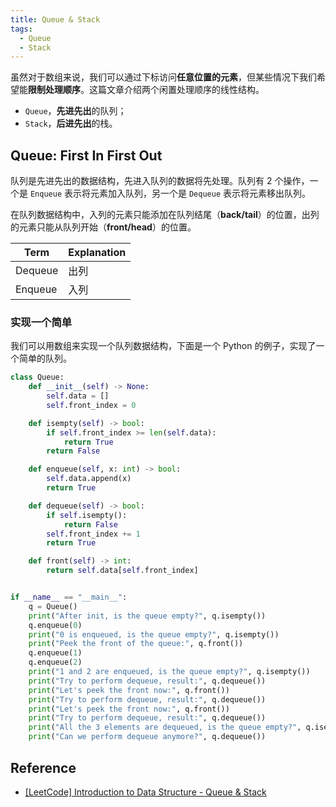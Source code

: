 ```yaml
---
title: Queue & Stack
tags:
  - Queue
  - Stack
---
```


虽然对于数组来说，我们可以通过下标访问**任意位置的元素**，但某些情况下我们希望能**限制处理顺序**。这篇文章介绍两个闲置处理顺序的线性结构。

- `Queue`，**先进先出**的队列；
- `Stack`，**后进先出**的栈。

<!-- more -->

## Queue: First In First Out

队列是先进先出的数据结构，先进入队列的数据将先处理。队列有 2 个操作，一个是 `Enqueue` 表示将元素加入队列，另一个是 `Dequeue` 表示将元素移出队列。

在队列数据结构中，入列的元素只能添加在队列结尾（**back/tail**）的位置，出列的元素只能从队列开始（**front/head**）的位置。

| Term    | Explanation |
| ------- | ----------- |
| Dequeue | 出列        |
| Enqueue | 入列        |

### 实现一个简单

我们可以用数组来实现一个队列数据结构，下面是一个 Python 的例子，实现了一个简单的队列。

```python
class Queue:
    def __init__(self) -> None:
        self.data = []
        self.front_index = 0

    def isempty(self) -> bool:
        if self.front_index >= len(self.data):
            return True
        return False

    def enqueue(self, x: int) -> bool:
        self.data.append(x)
        return True

    def dequeue(self) -> bool:
        if self.isempty():
            return False
        self.front_index += 1
        return True

    def front(self) -> int:
        return self.data[self.front_index]


if __name__ == "__main__":
    q = Queue()
    print("After init, is the queue empty?", q.isempty())
    q.enqueue(0)
    print("0 is enqueued, is the queue empty?", q.isempty())
    print("Peek the front of the queue:", q.front())
    q.enqueue(1)
    q.enqueue(2)
    print("1 and 2 are enqueued, is the queue empty?", q.isempty())
    print("Try to perform dequeue, result:", q.dequeue())
    print("Let's peek the front now:", q.front())
    print("Try to perform dequeue, result:", q.dequeue())
    print("Let's peek the front now:", q.front())
    print("Try to perform dequeue, result:", q.dequeue())
    print("All the 3 elements are dequeued, is the queue empty?", q.isempty())
    print("Can we perform dequeue anymore?", q.dequeue())
```

## Reference

- [[LeetCode] Introduction to Data Structure - Queue & Stack](https://leetcode.com/explore/learn/card/queue-stack/)
